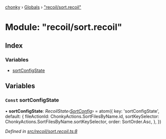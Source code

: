 [chonky](../README.md) › [Globals](../globals.md) › ["recoil/sort.recoil"](_recoil_sort_recoil_.md)

# Module: "recoil/sort.recoil"

## Index

### Variables

* [sortConfigState](_recoil_sort_recoil_.md#const-sortconfigstate)

## Variables

### `Const` sortConfigState

• **sortConfigState**: *RecoilState‹[SortConfig](../interfaces/_types_sort_types_.sortconfig.md)›* = atom<SortConfig>({
    key: 'sortConfigState',
    default: {
        fileActionId: ChonkyActions.SortFilesByName.id,
        sortKeySelector: ChonkyActions.SortFilesByName.sortKeySelector,
        order: SortOrder.Asc,
    },
})

*Defined in [src/recoil/sort.recoil.ts:8](https://github.com/TimboKZ/Chonky/blob/b63f6c0/src/recoil/sort.recoil.ts#L8)*
